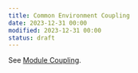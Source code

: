 ```yaml
---
title: Common Environment Coupling
date: 2023-12-31 00:00
modified: 2023-12-31 00:00
status: draft
---
```


See [Module Coupling](module-coupling.md).